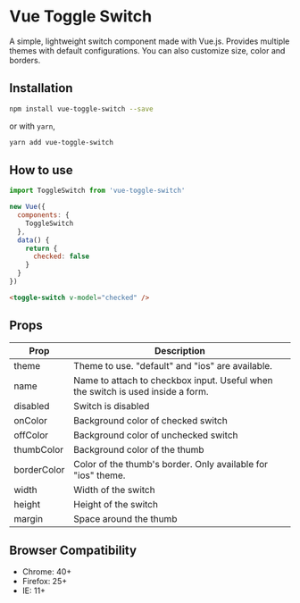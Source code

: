 # Vue Toggle Switch

A simple, lightweight switch component made with Vue.js. Provides multiple themes with default configurations. You can also customize size, color and borders.

## Installation
```bash
npm install vue-toggle-switch --save
```
or with `yarn`,
```bash
yarn add vue-toggle-switch
```

## How to use
```javascript
import ToggleSwitch from 'vue-toggle-switch'  

new Vue({
  components: {
    ToggleSwitch
  },
  data() {
    return {
      checked: false
    }
  }
})
```

```html
<toggle-switch v-model="checked" />
```

## Props
<table>
  <thead>
    <tr>
      <th>Prop</th>
      <th>Description</th>
    </tr>
  </thead>
  <tbody>
    <tr>
      <td>theme</td>
      <td>Theme to use. "default" and "ios" are available.</td>
    </tr>
    <tr>
      <td>name</td>
      <td>Name to attach to checkbox input. Useful when the switch is used inside a form.</td>
    </tr>
    <tr>
      <td>disabled</td>
      <td>Switch is disabled</td>
    </tr>
    <tr>
      <td>onColor</td>
      <td>Background color of checked switch</td>
    </tr>
    <tr>
      <td>offColor</td>
      <td>Background color of unchecked switch</td>
    </tr>
    <tr>
      <td>thumbColor</td>
      <td>Background color of the thumb</td>
    </tr>
    <tr>
      <td>borderColor</td>
      <td>Color of the thumb's border. Only available for "ios" theme.</td>
    </tr>
    <tr>
      <td>width</td>
      <td>Width of the switch</td>
    </tr>
    <tr>
      <td>height</td>
      <td>Height of the switch</td>
    </tr>
    <tr>
      <td>margin</td>
      <td>Space around the thumb</td>
    </tr>
  </tbody>
</table>

## Browser Compatibility

* Chrome: 40+
* Firefox: 25+
* IE: 11+
